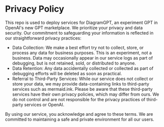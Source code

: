 # Privacy Policy

This repo is used to deploy services for DiagramGPT, an experiment GPT in OpenAI's new GPT marketplace. We prioritize your privacy and data security. Our commitment to safeguarding your information is reflected in our straightforward privacy practices:

- Data Collection: We make a best effort try not to collect, store, or process any data for business purposes. This is an experiment, not a business. Data may occasionally appear in our service logs as part of debugging, but is not retained, sold, or distributed to anyone. 
- Data Retention: Any data accidentally collected or collected as part of debugging efforts will be deleted as soon as practical.
- Referral to Third-Party Services: While our service does not collect or store your data, we may provide data-containing links to third-party services such as mermaid.ink. Please be aware that these third-party services have their own privacy policies, which may differ from ours.  We do not control and are not responsible for the privacy practices of third-party services or OpenAI.

By using our service, you acknowledge and agree to these terms. We are committed to maintaining a safe and private environment for all our users.
